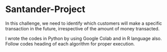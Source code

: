 # Santander-Project
In this challenge, we need to identify which customers will make a specific transaction in the future, irrespective of the amount of money transacted.

I wrote the codes in Python by using Google Colab and in R language also.
Follow codes heading of each algorithm for proper execution.
